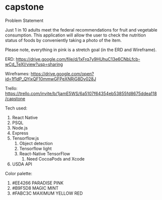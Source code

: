 # capstone

Problem Statement

Just 1 in 10 adults meet the federal recommendations for fruit and vegetable consumption. 
This application will allow the user to check the nutrition status of foods by conveniently taking a photo of the item.


Please note, everything in pink is a stretch goal (in the ERD and Wireframe). 

ERD:
https://drive.google.com/file/d/1xFrq7y9HUhuC13e6CNbLfcb-wCd_TeXI/view?usp=sharing

Wireframes:
https://drive.google.com/open?id=1f1dP_QYixQF10mmwGFPeXNRjG8Dv028J

Trello:
https://trello.com/invite/b/1jamE5WS/6a5107f64354eb53855fd8675ddea118/capstone

Tech used:
1. React Native
1. PSQL
1. Node.js
1. Express
1. Tensorflow.js
    1. Object detection
    1. Tensorflow light
    1. React-Native TensorFlow
        1. Need CocoaPods and Xcode
1. USDA API

Color palette:
1. #EE4266 PARADISE PINK
1. #B9F5D8 MAGIC MINT
1. #FABC3C MAXIMUM YELLOW RED

